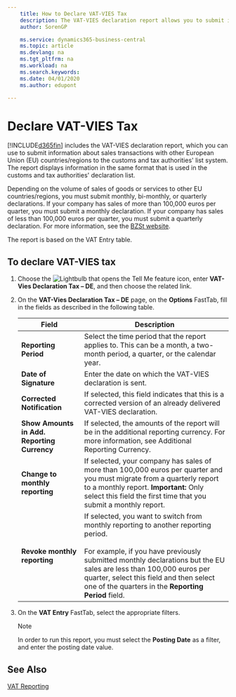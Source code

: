 ```yaml
---
    title: How to Declare VAT-VIES Tax
    description: The VAT-VIES declaration report allows you to submit information about sales transactions with other European Union (EU) countries/regions to the customs and tax authorities' list system.
    author: SorenGP

    ms.service: dynamics365-business-central
    ms.topic: article
    ms.devlang: na
    ms.tgt_pltfrm: na
    ms.workload: na
    ms.search.keywords:
    ms.date: 04/01/2020
    ms.author: edupont

---
```

# Declare VAT-VIES Tax
[!INCLUDE[d365fin](../../includes/d365fin_md.md)] includes the VAT-VIES declaration report, which you can use to submit information about sales transactions with other European Union (EU) countries/regions to the customs and tax authorities' list system. The report displays information in the same format that is used in the customs and tax authorities' declaration list.  

Depending on the volume of sales of goods or services to other EU countries/regions, you must submit monthly, bi-monthly, or quarterly declarations. If your company has sales of more than 100,000 euros per quarter, you must submit a monthly declaration. If your company has sales of less than 100,000 euros per quarter, you must submit a quarterly declaration. For more information, see the [BZSt website](https://go.microsoft.com/fwlink/?LinkId=204368).  

The report is based on the VAT Entry table.  

## To declare VAT-VIES tax  

1.  Choose the ![Lightbulb that opens the Tell Me feature](../../media/ui-search/search_small.png "Tell me what you want to do") icon, enter **VAT-Vies Declaration Tax – DE**, and then choose the related link.  
2.  On the **VAT-Vies Declaration Tax – DE** page, on the **Options** FastTab, fill in the fields as described in the following table.  

    |Field|Description|  
    |---------------------------------|---------------------------------------|  
    |**Reporting Period**|Select the time period that the report applies to. This can be a month, a two-month period, a quarter, or the calendar year.|  
    |**Date of Signature**|Enter the date on which the VAT-VIES declaration is sent.|  
    |**Corrected Notification**|If selected, this field indicates that this is a corrected version of an already delivered VAT-VIES declaration.|  
    |**Show Amounts in Add. Reporting Currency**|If selected, the amounts of the report will be in the additional reporting currency. For more information, see Additional Reporting Currency.|  
    |**Change to monthly reporting**|If selected, your company has sales of more than 100,000 euros per quarter and you must migrate from a quarterly report to a monthly report. **Important:**  Only select this field the first time that you submit a monthly report.|  
    |**Revoke monthly reporting**|If selected, you want to switch from monthly reporting to another reporting period.<br /><br /> For example, if you have previously submitted monthly declarations but the EU sales are less than 100,000 euros per quarter, select this field and then select one of the quarters in the **Reporting Period** field.|  

3.  On the **VAT Entry** FastTab, select the appropriate filters.  

    > [!NOTE]  
    >  In order to run this report, you must select the **Posting Date** as a filter, and enter the posting date value.  

## See Also  
[VAT Reporting](vat-reporting.md)
